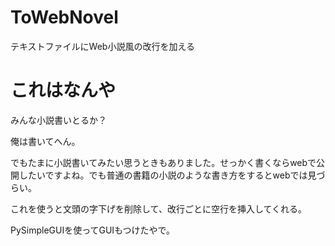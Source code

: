 # ToWebNovel
テキストファイルにWeb小説風の改行を加える

# これはなんや
みんな小説書いとるか？

俺は書いてへん。

でもたまに小説書いてみたい思うときもありました。せっかく書くならwebで公開したいですよね。でも普通の書籍の小説のような書き方をするとwebでは見づらい。

これを使うと文頭の字下げを削除して、改行ごとに空行を挿入してくれる。

PySimpleGUIを使ってGUIもつけたやで。
